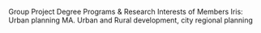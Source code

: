 Group Project
Degree Programs & Research Interests of Members
Iris: Urban planning MA. Urban and Rural development, city regional planning